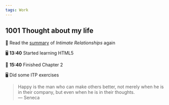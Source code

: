 ```yaml
---
tags: Work
---
```


## 1001 Thought about my life

📖 Read the [summary](https://mubu.com/explore/69rENZAPsis?) of *Intimate Relationships* again

🖥️ **13:40** Started learning HTML5

📘 **15:40** Finished Chapter 2 

🖥️ Did some ITP exercises

>Happy is the man who can make others better, not merely when he is in their company, but even when he is in their thoughts.  
>— Seneca
